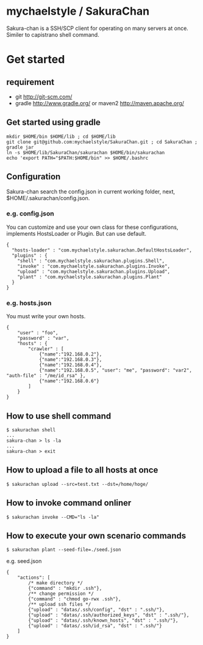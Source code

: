 mychaelstyle / SakuraChan
=====

Sakura-chan is a SSH/SCP client for operating on many servers at once.
Similer to capistrano shell command.

# Get started

## requirement

+ git <http://git-scm.com/>
+ gradle <http://www.gradle.org/> or maven2 <http://maven.apache.org/>

## Get started using gradle

    mkdir $HOME/bin $HOME/lib ; cd $HOME/lib
    git clone git@github.com:mychaelstyle/SakuraChan.git ; cd SakuraChan ; gradle jar
    ln -s $HOME/lib/SakuraChan/sakurachan $HOME/bin/sakurachan
    echo 'export PATH="$PATH:$HOME/bin" >> $HOME/.bashrc

## Configuration

Sakura-chan search the config.json in current working folder, next, $HOME/.sakurachan/config.json.

### e.g. config.json

You can customize and use your own class for these configurations, implements HostsLoader or Plugin.
But can use default.

    {
      "hosts-loader" : "com.mychaelstyle.sakurachan.DefaultHostsLoader",
      "plugins" : {
        "shell" : "com.mychaelstyle.sakurachan.plugins.Shell",
        "invoke" : "com.mychaelstyle.sakurachan.plugins.Invoke",
        "upload" : "com.mychaelstyle.sakurachan.plugins.Upload",
        "plant" : "com.mychaelstyle.sakurachan.plugins.Plant"
      }
    }

### e.g. hosts.json

You must write your own hosts.

    {
        "user" : "foo",
        "password" : "var",
        "hosts" : {
            "crawler" : [
                {"name":"192.168.0.2"},
                {"name":"192.168.0.3"},
                {"name":"192.168.0.4"},
                {"name":"192.168.0.5", "user": "me", "password": "var2", "auth-file" : "/me/id_rsa" },
                {"name":"192.168.0.6"}
            ]
        }
    }

## How to use shell command

    $ sakurachan shell
    ...
    sakura-chan > ls -la
    ...
    sakura-chan > exit

## How to upload a file to all hosts at once

    $ sakurachan upload --src=test.txt --dst=/home/hoge/

## How to invoke command onliner

    $ sakurachan invoke --CMD="ls -la"

## How to execute your own scenario commands

    $ sakurachan plant --seed-file=./seed.json

e.g. seed.json

    {
        "actions": [
            /* make directory */
            {"command" : "mkdir .ssh"},
            /** change permission */
            {"command" : "chmod go-rwx .ssh"},
            /** upload ssh files */
            {"upload" : "datas/.ssh/config", "dst" : ".ssh/"},
            {"upload" : "datas/.ssh/authorized_keys", "dst" : ".ssh/"},
            {"upload" : "datas/.ssh/known_hosts", "dst" : ".ssh/"},
            {"upload" : "datas/.ssh/id_rsa", "dst" : ".ssh/"}
        ]
    }


